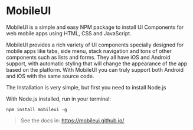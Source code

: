# MobileUI

MobileUI is a simple and easy NPM package to install UI Components for web mobile apps using HTML, CSS and JavaScript.

MobileUI provides a rich variety of UI components specially designed for mobile apps like tabs, side menu, stack navigation and tons of other components such as lists and forms. They all have iOS and Android support, with automatic styling that will change the appearance of the app based on the platform. With MobileUI you can truly support both Android and iOS with the same source code.

The Installation is very simple, but first you need to install Node.js

With Node.js installed, run in your terminal:

`npm install mobileui -g`

> See the docs in: https://mobileui.github.io/
